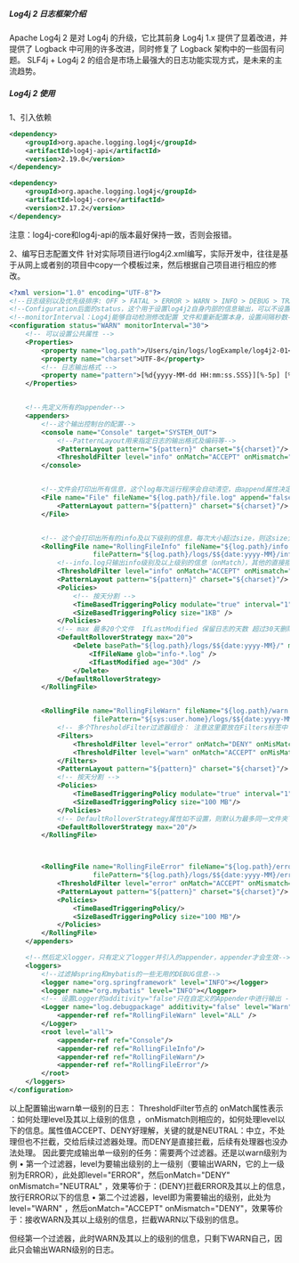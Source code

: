 ##### Log4j 2 日志框架介绍
Apache Log4j 2 是对 Log4j 的升级，它比其前身 Log4j 1.x 提供了显着改进，并提供了 Logback 中可用的许多改进，同时修复了 Logback 架构中的一些固有问题。
SLF4j + Log4j 2 的组合是市场上最强大的日志功能实现方式，是未来的主流趋势。

##### Log4j 2 使用
1、引入依赖
```xml
<dependency>
    <groupId>org.apache.logging.log4j</groupId>
    <artifactId>log4j-api</artifactId>
    <version>2.19.0</version>
</dependency>

<dependency>
    <groupId>org.apache.logging.log4j</groupId>
    <artifactId>log4j-core</artifactId>
    <version>2.17.2</version>
</dependency>
```
注意：log4j-core和log4j-api的版本最好保持一致，否则会报错。

2、编写日志配置文件
针对实际项目进行log4j2.xml编写，实际开发中，往往是基于从网上或者别的项目中copy一个模板过来，然后根据自己项目进行相应的修改。
```xml
<?xml version="1.0" encoding="UTF-8"?>
<!--日志级别以及优先级排序: OFF > FATAL > ERROR > WARN > INFO > DEBUG > TRACE > ALL -->
<!--Configuration后面的status，这个用于设置log4j2自身内部的信息输出，可以不设置，当设置成trace时，你会看到log4j2内部各种详细输出-->
<!--monitorInterval：Log4j能够自动检测修改配置 文件和重新配置本身，设置间隔秒数-->
<configuration status="WARN" monitorInterval="30">
    <!-- 可以设置公共属性 -->
    <Properties>
        <property name="log.path">/Users/qin/logs/logExample/log4j2-01</property>
        <property name="charset">UTF-8</property>
        <!-- 日志输出格式 -->
        <property name="pattern">[%d{yyyy-MM-dd HH:mm:ss.SSS}][%-5p] [%t] [%c{1}:%M %L] %m %n</property>
    </Properties>


    <!--先定义所有的appender-->
    <appenders>
        <!--这个输出控制台的配置-->
        <console name="Console" target="SYSTEM_OUT">
            <!--PatternLayout用来指定日志的输出格式及编码等-->
            <PatternLayout pattern="${pattern}" charset="${charset}"/>
            <ThresholdFilter level="info" onMatch="ACCEPT" onMismatch="DENY"/>
        </console>


        <!--文件会打印出所有信息，这个log每次运行程序会自动清空，由append属性决定，这个也挺有用的，适合临时测试用-->
        <File name="File" fileName="${log.path}/file.log" append="false">
            <PatternLayout pattern="${pattern}" charset="${charset}"/>
        </File>


        <!-- 这个会打印出所有的info及以下级别的信息，每次大小超过size，则这size大小的日志会自动存入按年份-月份建立的文件夹下面并进行压缩，作为存档-->
        <RollingFile name="RollingFileInfo" fileName="${log.path}/info.log"
                     filePattern="${log.path}/logs/$${date:yyyy-MM}/info-%d{yyyy-MM-dd}-%i.log">
            <!--info.log只输出info级别及以上级别的信息（onMatch），其他的直接拒绝（onMismatch）-->
            <ThresholdFilter level="info" onMatch="ACCEPT" onMismatch="DENY"/>
            <PatternLayout pattern="${pattern}" charset="${charset}"/>
            <Policies>
                <!-- 按天分割 -->
                <TimeBasedTriggeringPolicy modulate="true" interval="1" />
                <SizeBasedTriggeringPolicy size="1KB" />
            </Policies>
            <!-- max 最多20个文件  IfLastModified 保留日志的天数 超过30天删除旧的日志  basePath 删除目录 maxDepth 搜索层数-->
            <DefaultRolloverStrategy max="20">
                <Delete basePath="${log.path}/logs/$${date:yyyy-MM}/" maxDepth="1">
                    <IfFileName glob="info-*.log" />
                    <IfLastModified age="30d" />
                </Delete>
            </DefaultRolloverStrategy>
        </RollingFile>


        <RollingFile name="RollingFileWarn" fileName="${log.path}/warn.log"
                     filePattern="${sys:user.home}/logs/$${date:yyyy-MM}/warn-%d{yyyy-MM-dd}-%i.log">
            <!-- 多个ThresholdFilter过滤器组合： 注意这里要放在Filters标签中  -->
            <Filters>
                <ThresholdFilter level="error" onMatch="DENY" onMisMatch="NEUTRAL"/>
                <ThresholdFilter level="warn" onMatch="ACCEPT" onMisMatch="DENY"/>
            </Filters>
            <PatternLayout pattern="${pattern}" charset="${charset}"/>
            <!-- 按天分割 -->
            <Policies>
                <TimeBasedTriggeringPolicy modulate="true" interval="1" />
                <SizeBasedTriggeringPolicy size="100 MB"/>
            </Policies>
            <!-- DefaultRolloverStrategy属性如不设置，则默认为最多同一文件夹下7个文件，这里设置了20 -->
            <DefaultRolloverStrategy max="20"/>
        </RollingFile>



        <RollingFile name="RollingFileError" fileName="${log.path}/error.log"
                     filePattern="${log.path}/logs/$${date:yyyy-MM}/error-%d{yyyy-MM-dd}-%i.log">
            <ThresholdFilter level="error" onMatch="ACCEPT" onMismatch="DENY"/>
            <PatternLayout pattern="${pattern}" charset="${charset}"/>
            <Policies>
                <TimeBasedTriggeringPolicy/>
                <SizeBasedTriggeringPolicy size="100 MB"/>
            </Policies>
        </RollingFile>
    </appenders>

    <!--然后定义logger，只有定义了logger并引入的appender，appender才会生效-->
    <loggers>
        <!--过滤掉spring和mybatis的一些无用的DEBUG信息-->
        <logger name="org.springframework" level="INFO"></logger>
        <logger name="org.mybatis" level="INFO"></logger>
        <!-- 设置Logger的additivity="false"只在自定义的Appender中进行输出 -->
        <Logger name="log.debugpackage" additivity="false" level="Warn">
            <appender-ref ref="RollingFileWarn" level="ALL" />
        </Logger>
        <root level="all">
            <appender-ref ref="Console"/>
            <appender-ref ref="RollingFileInfo"/>
            <appender-ref ref="RollingFileWarn"/>
            <appender-ref ref="RollingFileError"/>
        </root>
    </loggers>
</configuration>
```

<Filters>
    <ThresholdFilter level="error" onMatch="DENY" onMisMatch="NEUTRAL"/>
    <ThresholdFilter level="warn" onMatch="ACCEPT" onMisMatch="DENY"/>
</Filters>

以上配置输出warn单一级别的日志：
ThresholdFilter节点的 onMatch属性表示 ：如何处理level及其以上级别的信息 ，onMismatch则相应的，如何处理level以下的信息。属性值ACCEPT、DENY好理解，关键的就是NEUTRAL：中立，不处理但也不拦截，交给后续过滤器处理。而DENY是直接拦截，后续有处理器也没办法处理。
因此要完成输出单一级别的任务：需要两个过滤器。还是以warn级别为例
• 第一个过滤器，level为要输出级别的上一级别（要输出WARN，它的上一级别为ERROR），此处即level="ERROR"，然后onMatch="DENY" onMismatch="NEUTRAL" ，效果等价于：(DENY)拦截ERROR及其以上的信息，放行ERROR以下的信息
• 第二个过滤器，level即为需要输出的级别，此处为level="WARN" ，然后onMatch="ACCEPT" onMismatch="DENY"，效果等价于：接收WARN及其以上级别的信息，拦截WARN以下级别的信息。

但经第一个过滤器，此时WARN及其以上的级别的信息，只剩下WARN自己，因此只会输出WARN级别的日志。